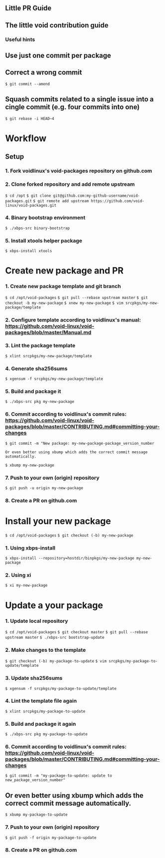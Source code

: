 
## Little PR Guide
## The little void contribution guide
### Useful hints

##    Use just one commit per package

## Correct a wrong commit

`$ git commit --amend`

## Squash commits related to a single issue into a cingle commit (e.g. four commits into one)

`$ git rebase -i HEAD~4`

# Workflow
## Setup
### 1. Fork voidlinux's void-packages repository on github.com
### 2. Clone forked repository and add remote upstream

`$ cd /opt`
`$ git clone git@github.com:my-github-username/void-packages.git`
`$ git remote add upstream https://github.com/void-linux/void-packages.git`

### 4. Binary bootstrap environment

`$ ./xbps-src binary-bootstrap`

### 5. Install xtools helper package

`$ xbps-install xtools`

# Create new package and PR
### 1. Create new package template and git branch

`$ cd /opt/void-packages`
`$ git pull --rebase upstream master`
`$ git checkout -b my-new-package`
`$ xnew my-new-package`
`$ vim srcpkgs/my-new-package/template`

### 2. Configure template according to voidlinux's manual: https://github.com/void-linux/void-packages/blob/master/Manual.md
### 3. Lint the package template

`$ xlint srcpkgs/my-new-package/template`

### 4. Generate sha256sums

`$ xgensum -f srcpkgs/my-new-package/template`

### 5. Build and package it

`$ ./xbps-src pkg my-new-package`

### 6. Commit according to voidlinux's commit rules: https://github.com/void-linux/void-packages/blob/master/CONTRIBUTING.md#committing-your-changes

`$ git commit -m "New package: my-new-package-package_version_number`

    Or even better using xbump which adds the correct commit message automatically.

`$ xbump my-new-package`

### 7. Push to your own (origin) repository

`$ git push -u origin my-new-package`

### 8. Create a PR on github.com

# Install your new package

`$ cd /opt/void-packages`
`$ git checkout (-b) my-new-package`

### 1. Using xbps-install

`$ xbps-install --repository=hostdir/binpkgs/my-new-package my-new-package`

### 2. Using xi

`$ xi my-new-package`

# Update a your package
### 1. Update local repository

`$ cd /opt/void-packages`
`$ git checkout master`
`$ git pull --rebase upstream master`
`$ ./xbps-src bootstrap-update`

### 2. Make changes to the template

`$ git checkout (-b) my-package-to-update`
`$ vim srcpkgs/my-package-to-update/template`

### 3. Update sha256sums

`$ xgensum -f srcpkgs/my-package-to-update/template`

### 4. Lint the template file again

`$ xlint srcpkgs/my-package-to-update`

### 5. Build and package it again

`$ ./xbps-src pkg my-package-to-update`

### 6. Commit according to voidlinux's commit rules: https://github.com/void-linux/void-packages/blob/master/CONTRIBUTING.md#committing-your-changes

`$ git commit -m "my-package-to-update: update to new_package_version_number"`

##    Or even better using xbump which adds the correct commit message automatically.

`$ xbump my-package-to-update`

### 7. Push to your own (origin) repository

`$ git push -f origin my-package-to-update`

### 8. Create a PR on github.com
